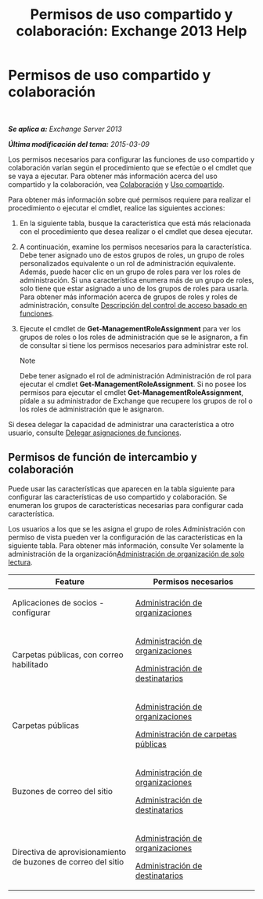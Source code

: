 ﻿---
title: 'Permisos de uso compartido y colaboración: Exchange 2013 Help'
TOCTitle: Permisos de uso compartido y colaboración
ms:assetid: b7fa4b7c-1266-45bd-a14b-f66be0459cc5
ms:mtpsurl: https://technet.microsoft.com/es-es/library/JJ150556(v=EXCHG.150)
ms:contentKeyID: 48268592
ms.date: 04/23/2018
mtps_version: v=EXCHG.150
ms.translationtype: HT
---

# Permisos de uso compartido y colaboración

 

_**Se aplica a:** Exchange Server 2013_

_**Última modificación del tema:** 2015-03-09_

Los permisos necesarios para configurar las funciones de uso compartido y colaboración varían según el procedimiento que se efectúe o el cmdlet que se vaya a ejecutar. Para obtener más información acerca del uso compartido y la colaboración, vea [Colaboración](collaboration-exchange-2013-help.md) y [Uso compartido](sharing-exchange-2013-help.md).

Para obtener más información sobre qué permisos requiere para realizar el procedimiento o ejecutar el cmdlet, realice las siguientes acciones:

1.  En la siguiente tabla, busque la característica que está más relacionada con el procedimiento que desea realizar o el cmdlet que desea ejecutar.

2.  A continuación, examine los permisos necesarios para la característica. Debe tener asignado uno de estos grupos de roles, un grupo de roles personalizados equivalente o un rol de administración equivalente. Además, puede hacer clic en un grupo de roles para ver los roles de administración. Si una característica enumera más de un grupo de roles, solo tiene que estar asignado a uno de los grupos de roles para usarla. Para obtener más información acerca de grupos de roles y roles de administración, consulte [Descripción del control de acceso basado en funciones](understanding-role-based-access-control-exchange-2013-help.md).

3.  Ejecute el cmdlet de **Get-ManagementRoleAssignment** para ver los grupos de roles o los roles de administración que se le asignaron, a fin de consultar si tiene los permisos necesarios para administrar este rol.
    

    > [!NOTE]
    > Debe tener asignado el rol de administración Administración de rol para ejecutar el cmdlet <STRONG>Get-ManagementRoleAssignment</STRONG>. Si no posee los permisos para ejecutar el cmdlet <STRONG>Get-ManagementRoleAssignment</STRONG>, pídale a su administrador de Exchange que recupere los grupos de rol o los roles de administración que le asignaron.



Si desea delegar la capacidad de administrar una característica a otro usuario, consulte [Delegar asignaciones de funciones](delegate-role-assignments-exchange-2013-help.md).

## Permisos de función de intercambio y colaboración

Puede usar las características que aparecen en la tabla siguiente para configurar las características de uso compartido y colaboración. Se enumeran los grupos de características necesarias para configurar cada característica.

Los usuarios a los que se les asigna el grupo de roles Administración con permiso de vista pueden ver la configuración de las características en la siguiente tabla. Para obtener más información, consulte Ver solamente la administración de la organización[Administración de organización de solo lectura](view-only-organization-management-exchange-2013-help.md).


<table>
<colgroup>
<col style="width: 50%" />
<col style="width: 50%" />
</colgroup>
<thead>
<tr class="header">
<th>Feature</th>
<th>Permisos necesarios</th>
</tr>
</thead>
<tbody>
<tr class="odd">
<td><p>Aplicaciones de socios - configurar</p></td>
<td><p><a href="organization-management-exchange-2013-help.md">Administración de organizaciones</a></p></td>
</tr>
<tr class="even">
<td><p>Carpetas públicas, con correo habilitado</p></td>
<td><p><a href="organization-management-exchange-2013-help.md">Administración de organizaciones</a></p>
<p><a href="recipient-management-exchange-2013-help.md">Administración de destinatarios</a></p></td>
</tr>
<tr class="odd">
<td><p>Carpetas públicas</p></td>
<td><p><a href="organization-management-exchange-2013-help.md">Administración de organizaciones</a></p>
<p><a href="public-folder-management-exchange-2013-help.md">Administración de carpetas públicas</a></p></td>
</tr>
<tr class="even">
<td><p>Buzones de correo del sitio</p></td>
<td><p><a href="organization-management-exchange-2013-help.md">Administración de organizaciones</a></p>
<p><a href="recipient-management-exchange-2013-help.md">Administración de destinatarios</a></p></td>
</tr>
<tr class="odd">
<td><p>Directiva de aprovisionamiento de buzones de correo del sitio</p></td>
<td><p><a href="organization-management-exchange-2013-help.md">Administración de organizaciones</a></p>
<p><a href="recipient-management-exchange-2013-help.md">Administración de destinatarios</a></p></td>
</tr>
</tbody>
</table>

